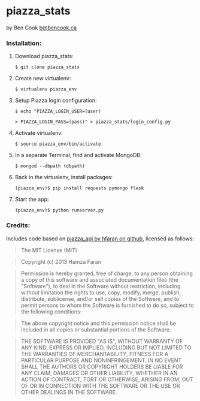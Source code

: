 # piazza_stats

by Ben Cook <b@bencook.ca>

### Installation:
 
1. Download piazza_stats:

    `$ git clone piazza_stats`

2. Create new virtualenv:

    `$ virtualenv piazza_env`

3. Setup Piazza login configuration:

    `$ echo "PIAZZA_LOGIN_USER=(user)`
    
    `> PIAZZA_LOGIN_PASS=(pass)" > piazza_stats/login_config.py`

4. Activate virtualenv:
    
    `$ source piazza_env/bin/activate`

5. In a separate Terminal, find and activate MongoDB:
    
    `$ mongod --dbpath (dbpath)`

6. Back in the virtualenv, install packages:

    `(piazza_env)$ pip install requests pymongo flask`

7. Start the app:
    
    `(piazza_env)$ python runserver.py`


### Credits:

Includes code based on [piazza_api by hfaran on github](https://github.com/hfaran/piazza-api), licensed as follows:

>The MIT License (MIT)

>Copyright (c) 2013 Hamza Faran

>Permission is hereby granted, free of charge, to any person obtaining a copy of
this software and associated documentation files (the "Software"), to deal in
the Software without restriction, including without limitation the rights to
use, copy, modify, merge, publish, distribute, sublicense, and/or sell copies of
the Software, and to permit persons to whom the Software is furnished to do so,
subject to the following conditions:

>The above copyright notice and this permission notice shall be included in all
copies or substantial portions of the Software.

>THE SOFTWARE IS PROVIDED "AS IS", WITHOUT WARRANTY OF ANY KIND, EXPRESS OR
IMPLIED, INCLUDING BUT NOT LIMITED TO THE WARRANTIES OF MERCHANTABILITY, FITNESS
FOR A PARTICULAR PURPOSE AND NONINFRINGEMENT. IN NO EVENT SHALL THE AUTHORS OR
COPYRIGHT HOLDERS BE LIABLE FOR ANY CLAIM, DAMAGES OR OTHER LIABILITY, WHETHER
IN AN ACTION OF CONTRACT, TORT OR OTHERWISE, ARISING FROM, OUT OF OR IN
CONNECTION WITH THE SOFTWARE OR THE USE OR OTHER DEALINGS IN THE SOFTWARE.
